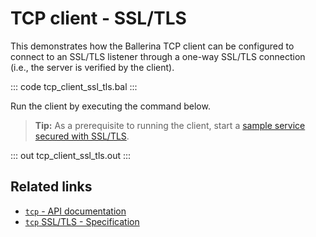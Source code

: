 # TCP client - SSL/TLS 

This demonstrates how the Ballerina TCP client can be configured to connect to an SSL/TLS listener through a one-way SSL/TLS connection (i.e., the server is verified by the client). 

::: code tcp_client_ssl_tls.bal :::

Run the client by executing the command below.

>**Tip:** As a prerequisite to running the client, start a [sample service secured with SSL/TLS](/learn/by-example/tcp-service-ssl-tls/).

::: out tcp_client_ssl_tls.out :::

## Related links
- [`tcp` - API documentation](https://lib.ballerina.io/ballerina/tcp/latest)
- [`tcp` SSL/TLS - Specification](/spec/tcp/#512-configuring-tls-in-client-side)

